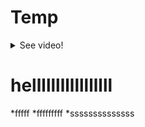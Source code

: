 # Temp

<details>
  <summary>See video!</summary>
  
 https://user-images.githubusercontent.com/36134615/145728333-4edf6456-5eef-441a-827c-9e8d350aadd1.mp4 

 https://user-images.githubusercontent.com/36134615/145728333-4edf6456-5eef-441a-827c-9e8d350aadd1.mp4 

</details>



# helllllllllllllllll
*fffff
*fffffffff
*ssssssssssssss


